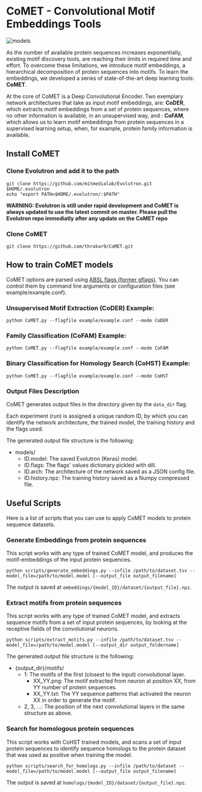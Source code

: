 # CoMET - **Co**nvolutional **M**otif **E**mbeddings **T**ools

![models](https://s3.amazonaws.com/comet-media/github_models.png)

As the number of available protein sequences increases exponentially, existing motif discovery tools, are reaching their limits in required time and effort. To overcome these limitations, we introduce motif embeddings, a hierarchical decomposition of protein sequences into motifs. To learn the embeddings, we developed a series of state-of-the-art deep learning tools: **CoMET**. 

At the core of CoMET is a Deep Convolutional Encoder. Two exemplary network architectures that take as input motif embeddings, are: **CoDER**, which extracts motif embeddings from a set of protein sequences, where no other information is available, in an unsupervised way, and : **CoFAM**, which allows us to learn motif embeddings from protein sequences in a supervised learning setup, when, for example, protein family information is available.

## Install CoMET

### Clone Evolutron and add it to the path
```
git clone https://github.com/mitmedialab/Evolutron.git $HOME/.evolutron
echo "export PATH=$HOME/.evolutron/:$PATH"
```
**WARNING: Evolutron is still under rapid development and CoMET is always updated to use the latest commit on master. Please pull the Evolutron repo immediatly after any update on the CoMET repo** 

### Clone CoMET
```
git clone https://github.com/thrakar9/CoMET.git
```

## How to train CoMET models

CoMET options are parsed using [ABSL flags (former gflags)](https://github.com/abseil/abseil-py). 
You can control them by command line arguments or configuration files (see example/example.conf).

### Unsupervised Motif Extraction (CoDER) Example:
```shell
python CoMET.py --flagfile example/example.conf --mode CoDER
```

### Family Classification (CoFAM) Example:
```shell
python CoMET.py --flagfile example/example.conf --mode CoFAM
```
   
### Binary Classification for Homology Search (CoHST) Example:
```shell
python CoMET.py --flagfile example/example.conf --mode CoHST
```

### Output Files Description
CoMET generates output files in the directory given by the `data_dir` flag.

Each experiment (run) is assigned a unique random ID, by which you can identify the network architecture, 
the trained model, the training history and the flags used.

The generated output file structure is the following:

* models/
  * ID.model: The saved Evolutron (Keras) model.
  * ID.flags: The flags' values dictionary pickled with dill.
  * ID.arch: The architecture of the network saved as a JSON config file.
  * ID.history.npz: The training history saved as a Numpy compressed file.

## Useful Scripts
Here is a list of scripts that you can use to apply CoMET models to protein sequence datasets.

### Generate Embeddings from protein sequences
This script works with any type of trained CoMET model, and produces the motif-embeddings of the input protein sequences.

```shell
python scripts/generate_embeddings.py --infile /path/to/dataset.tsv --model_file=/path/to/model.model [--output_file output_filename]
```
The output is saved at `embeddings/{model_ID}/dataset/{output_file}.npz`.
      
### Extract motifs from protein sequences
This script works with any type of trained CoMET model, and extracts sequence motifs from a set of input protein sequences, by looking at the receptive fields of the convolutional neurons.

```shell
python scripts/extract_motifs.py --infile /path/to/dataset.tsv --model_file=/path/to/model.model [--output_dir output_foldername]
```

The generated output file structure is the following:

* {output_dir}/motifs/
  * 1: The motifs of the first (closest to the input) convolutional layer.
    * XX_YY.png: The motif extracted from neuron at position XX, from YY number of protein sequences.
    * XX_YY.txt: The YY sequence patterns that activated the neuron XX in order to generate the motif.
  * 2, 3, ...: The position of the next convolutional layers in the same structure as above.

### Search for homologous protein sequences
This script works with CoHST trained models, and scans a set of input protein sequences to identify sequence homologs to the protein dataset that was used as positive when training the model.

```shell
python scripts/search_for_homologs.py --infile /path/to/dataset --model_file=/path/to/model.model [--output_file output_filename]
```
The output is saved at `homologs/{model_ID}/dataset/{output_file}.npz`.
